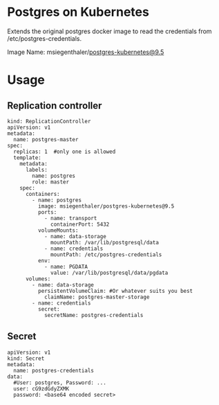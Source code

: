 Postgres on Kubernetes
======================

Extends the original postgres docker image to read the credentials from /etc/postgres-credentials.

Image Name: msiegenthaler/postgres-kubernetes@9.5



Usage
=====

## Replication controller

    kind: ReplicationController
    apiVersion: v1
    metadata:
      name: postgres-master
    spec:
      replicas: 1  #only one is allowed
      template: 
        metadata:
          labels:
            name: postgres
            role: master
        spec:
          containers:
            - name: postgres
              image: msiegenthaler/postgres-kubernetes@9.5
              ports:
                - name: transport
                  containerPort: 5432
              volumeMounts:
                - name: data-storage
                  mountPath: /var/lib/postgresql/data
                - name: credentials
                  mountPath: /etc/postgres-credentials
              env:
                - name: PGDATA
                  value: /var/lib/postgresql/data/pgdata
          volumes:
            - name: data-storage
              persistentVolumeClaim: #Or whatever suits you best
                claimName: postgres-master-storage
            - name: credentials
              secret:
                secretName: postgres-credentials

## Secret

    apiVersion: v1
    kind: Secret
    metadata:
      name: postgres-credentials
    data:
      #User: postgres, Password: ...
      user: cG9zdGdyZXMK
      password: <base64 encoded secret>
